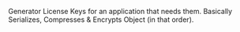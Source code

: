 Generator License Keys for an application that needs them.  Basically Serializes, Compresses & Encrypts Object (in that order).
